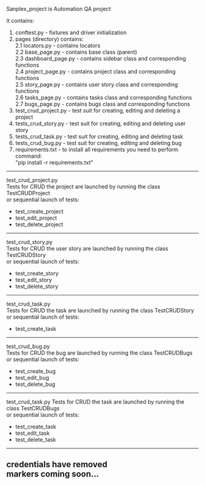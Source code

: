 Sanplex_project is Automation QA project<br>

It contains:
1. conftest.py - fixtures and driver initialization
2. pages (directory) contains: <br>
    2.1 locators.py - contains locators<br>
    2.2 base_page.py - contains base class (parent)<br>
    2.3 dashboard_page.py - contains sidebar class and corresponding functions<br>
    2.4 project_page.py - contains project class and corresponding functions<br>
    2.5 story_page.py - contains user story class and corresponding functions<br>
    2.6 tasks_page.py - contains tasks class and corresponding functions<br>
    2.7 bugs_page.py - contains bugs class and corresponding functions<br>
3. test_crud_project.py - test suit for creating, editing and deleting a project<br>
4. tests_crud_story.py - test suit for creating, editing and deleting user story<br>
5. tests_crud_task.py - test suit for creating, editing and deleting task<br>
6. tests_crud_bug.py - test suit for creating, editing and deleting bug<br>
7. requirements.txt - to install all requirements you need to perform command:<br>
    "pip install -r requirements.txt"<br>
----------------------------------------------------------------
test_crud_project.py<br>
Tests for CRUD the project are launched by running the class TestCRUDProject<br>
or sequential launch of tests:<br>
- test_create_project<br>
- test_edit_project<br>
- test_delete_project<br>
----------------------------------------------------------------
test_crud_story.py<br>
Tests for CRUD the user story are launched by running the class TestCRUDStory<br>
or sequential launch of tests:<br>
- test_create_story<br>
- test_edit_story<br>
- test_delete_story<br>
------------------------------------------------------------------
test_crud_task.py<br>
Tests for CRUD the task are launched by running the class TestCRUDStory<br>
or sequential launch of tests:<br>
- test_create_task<br>
-------------------------------------------------------------------
test_crud_bug.py<br>
Tests for CRUD the bug are launched by running the class TestCRUDBugs<br>
or sequential launch of tests:<br>
- test_create_bug<br>
- test_edit_bug<br>
- test_delete_bug<br>
---------------------------------------------------------------------
test_crud_task.py
Tests for CRUD the task are launched by running the class TestCRUDBugs<br>
or sequential launch of tests:<br>
- test_create_task<br>
- test_edit_task<br>
- test_delete_task<br>
---------------------------------------------------------------------
credentials have removed<br>
markers coming soon...<br>
---------------------------------------------------------------------